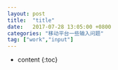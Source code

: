 ```yaml
---
layout: post
title:  "title"
date:   2017-07-28 13:05:00 +0800
categories: "移动平台一些输入问题"
tag: ["work","input"]
---
```



* content
{:toc}
